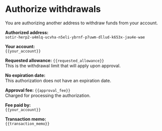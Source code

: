 # Authorize withdrawals

You are authorizing another address to withdraw funds from your account.

**Authorized address:**  
`sotir-herp2-u4mlq-ucvha-n5eli-ybrnf-p7uwm-dllud-k653x-jau4e-wae`

**Your account:**  
`{{your_account}}`

**Requested allowance:** `{{requested_allowance}}`  
This is the withdrawal limit that will apply upon approval.

**No expiration date:**  
This authorization does not have an expiration date.

**Approval fee:** `{{approval_fee}}`  
Charged for processing the authorization.

**Fee paid by:**  
`{{your_account}}`

**Transaction memo:**  
`{{transaction_memo}}`